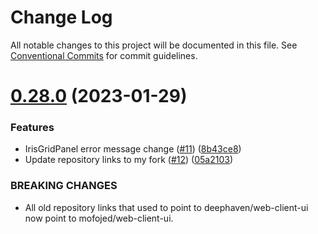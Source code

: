 # Change Log

All notable changes to this project will be documented in this file.
See [Conventional Commits](https://conventionalcommits.org) for commit guidelines.

# [0.28.0](https://github.com/mofojed/web-client-ui/compare/v0.27.0...v0.28.0) (2023-01-29)


### Features

* IrisGridPanel error message change ([#11](https://github.com/mofojed/web-client-ui/issues/11)) ([8b43ce8](https://github.com/mofojed/web-client-ui/commit/8b43ce8a4fe03f129ddd7a98f74a2c07cfab82df))
* Update repository links to my fork ([#12](https://github.com/mofojed/web-client-ui/issues/12)) ([05a2103](https://github.com/mofojed/web-client-ui/commit/05a2103465969107b8a991fa6a1a7fc88e04b74e))


### BREAKING CHANGES

* All old repository links that used to point to deephaven/web-client-ui now point to mofojed/web-client-ui.
